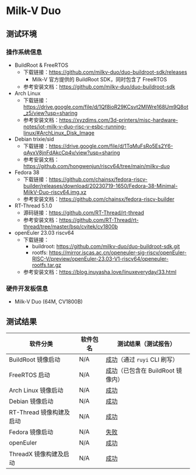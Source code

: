 # Milk-V Duo

## 测试环境

### 操作系统信息

- BuildRoot & FreeRTOS
  - 下载链接：https://github.com/milkv-duo/duo-buildroot-sdk/releases
    - Milk-V 官方提供的 BuildRoot SDK，同时包含了 FreeRTOS
  - 参考安装文档：https://github.com/milkv-duo/duo-buildroot-sdk
- Arch Linux
  - 下载链接：https://drive.google.com/file/d/1Qf8ioR29KCsvt2MIWre168Um9Q8ot_z5/view?usp=sharing
  - 参考安装文档：https://xyzdims.com/3d-printers/misc-hardware-notes/iot-milk-v-duo-risc-v-esbc-running-linux/#ArchLinux_Disk_Image
- Debian trixie/sid
  - 下载链接：https://drive.google.com/file/d/1TqMuFsRo5Es2Y6-qAyxV8jnFdAkcCp4v/view?usp=sharing
  - 参考安装文档：https://github.com/hongwenjun/riscv64/tree/main/milkv-duo
- Fedora 38
  - 下载链接：https://github.com/chainsx/fedora-riscv-builder/releases/download/20230719-1650/Fedora-38-Minimal-MilkV-Duo-riscv64.img.xz
  - 参考安装文档：https://github.com/chainsx/fedora-riscv-builder
- RT-Thread 5.1.0
  - 源码链接：https://github.com/RT-Thread/rt-thread
  - 参考安装文档：https://github.com/RT-Thread/rt-thread/tree/master/bsp/cvitek/cv1800b
- openEuler 23.03 riscv64
  - 下载链接：
    - buildroot: https://github.com/milkv-duo/duo-buildroot-sdk.git
    - rootfs: https://mirror.iscas.ac.cn/openeuler-sig-riscv/openEuler-RISC-V/preview/openEuler-23.03-V1-riscv64/openeuler-rootfs.tar.gz
  - 参考安装文档：https://blog.inuyasha.love/linuxeveryday/33.html

### 硬件开发板信息

- Milk-V Duo (64M, CV1800B)

## 测试结果

| 软件分类                 | 软件包名 | 测试结果（测试报告）                          |
|--------------------------|----------|-------------------------------------------|
| BuildRoot 镜像启动       | N/A      | [成功][Duo]（通过 `ruyi` CLI 刷写）           |
| FreeRTOS 启动            | N/A      | [成功][FreeRTOS]（已包含在 BuildRoot 镜像内） |
| Arch Linux 镜像启动      | N/A      | [成功][Arch]                                |
| Debian 镜像启动          | N/A      | [成功][Debian]                              |
| RT-Thread 镜像构建及启动 | N/A      | [成功][RT-Thread]                           |
| Fedora 镜像启动          | N/A      | [失败][Fedora]                              |
| openEuler                | N/A      | [成功][oE]                                  |
| ThreadX 镜像构建及启动   | N/A      | [成功][ThreadX]                             |

[Duo]: ./BuildRoot/README.md
[Arch]: ./ArchLinux/README.md
[Debian]: ./Debian/README.md
[Fedora]: ./Fedora/README.md
[RT-Thread]: ./RT-Thread/README.md
[FreeRTOS]: ./FreeRTOS/README.md
[oE]: ./openEuler/README.md
[ThreadX]: ./ThreadX/README.md